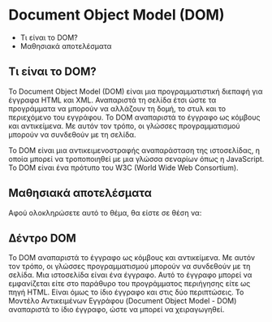 # Document Object Model (DOM)

- Τι είναι το DOM?
- Μαθησιακά αποτελέσματα


## Τι είναι το DOM?

Το Document Object Model (DOM) είναι μια προγραμματιστική διεπαφή για έγγραφα HTML και XML. Αναπαριστά τη σελίδα έτσι ώστε τα προγράμματα να μπορούν να αλλάζουν τη δομή, το στυλ και το περιεχόμενο του εγγράφου. Το DOM αναπαριστά το έγγραφο ως κόμβους και αντικείμενα. Με αυτόν τον τρόπο, οι γλώσσες προγραμματισμού μπορούν να συνδεθούν με τη σελίδα.

Το DOM είναι μια αντικειμενοστραφής αναπαράσταση της ιστοσελίδας, η οποία μπορεί να τροποποιηθεί με μια γλώσσα σεναρίων όπως η JavaScript. Το DOM είναι ένα πρότυπο του W3C (World Wide Web Consortium).

## Μαθησιακά αποτελέσματα

Αφού ολοκληρώσετε αυτό το θέμα, θα είστε σε θέση να:


## Δέντρο DOM

Το DOM αναπαριστά το έγγραφο ως κόμβους και αντικείμενα. Με αυτόν τον τρόπο, οι γλώσσες προγραμματισμού μπορούν να συνδεθούν με τη σελίδα. Μια ιστοσελίδα είναι ένα έγγραφο. Αυτό το έγγραφο μπορεί να εμφανίζεται είτε στο παράθυρο του προγράμματος περιήγησης είτε ως πηγή HTML. Είναι όμως το ίδιο έγγραφο και στις δύο περιπτώσεις. Το Μοντέλο Αντικειμένων Εγγράφου (Document Object Model - DOM) αναπαριστά το ίδιο έγγραφο, ώστε να μπορεί να χειραγωγηθεί.

